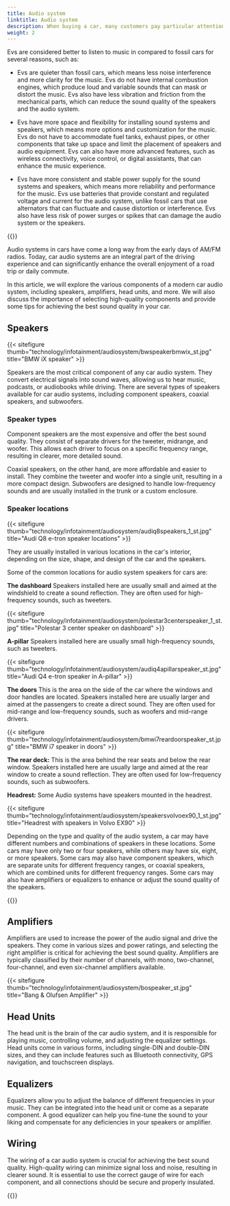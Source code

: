 ```yaml
---
title: Audio system
linktitle: Audio system
description: When buying a car, many customers pay particular attention to the audio system. That is because the car is specifically where people listen to music enthusiastically and frequently.
weight: 2
---
```

<!-- markdownlint-disable MD033 -->

Evs are considered better to listen to music in compared to fossil cars for several reasons, such as:

- Evs are quieter than fossil cars, which means less noise interference and more clarity for the music. Evs do not have internal combustion engines, which produce loud and variable sounds that can mask or distort the music. Evs also have less vibration and friction from the mechanical parts, which can reduce the sound quality of the speakers and the audio system.

- Evs have more space and flexibility for installing sound systems and speakers, which means more options and customization for the music. Evs do not have to accommodate fuel tanks, exhaust pipes, or other components that take up space and limit the placement of speakers and audio equipment. Evs can also have more advanced features, such as wireless connectivity, voice control, or digital assistants, that can enhance the music experience.

- Evs have more consistent and stable power supply for the sound systems and speakers, which means more reliability and performance for the music. Evs use batteries that provide constant and regulated voltage and current for the audio system, unlike fossil cars that use alternators that can fluctuate and cause distortion or interference. Evs also have less risk of power surges or spikes that can damage the audio system or the speakers.

{{<evkxdisplayaddarticle />}}

Audio systems in cars have come a long way from the early days of AM/FM radios. Today, car audio systems are an integral part of the driving experience and can significantly enhance the overall enjoyment of a road trip or daily commute.

In this article, we will explore the various components of a modern car audio system, including speakers, amplifiers, head units, and more. We will also discuss the importance of selecting high-quality components and provide some tips for achieving the best sound quality in your car.

## Speakers

{{< sitefigure thumb="technology/infotainment/audiosystem/bwspeakerbmwix_st.jpg" title="BMW iX speaker" >}}

Speakers are the most critical component of any car audio system. They convert electrical signals into sound waves, allowing us to hear music, podcasts, or audiobooks while driving. There are several types of speakers available for car audio systems, including component speakers, coaxial speakers, and subwoofers.

### Speaker types

Component speakers are the most expensive and offer the best sound quality. They consist of separate drivers for the tweeter, midrange, and woofer. This allows each driver to focus on a specific frequency range, resulting in clearer, more detailed sound.

Coaxial speakers, on the other hand, are more affordable and easier to install. They combine the tweeter and woofer into a single unit, resulting in a more compact design. Subwoofers are designed to handle low-frequency sounds and are usually installed in the trunk or a custom enclosure.

### Speaker locations

{{< sitefigure thumb="technology/infotainment/audiosystem/audiq8speakers_1_st.jpg" title="Audi Q8 e-tron speaker locations" >}}

They are usually installed in various locations in the car's interior, depending on the size, shape, and design of the car and the speakers.

Some of the common locations for audio system speakers for cars are:

**The dashboard** Speakers installed here are usually small and aimed at the windshield to create a sound reflection. They are often used for high-frequency sounds, such as tweeters.

{{< sitefigure thumb="technology/infotainment/audiosystem/polestar3centerspeaker_1_st.jpg" title="Polestar 3 center speaker on dashboard" >}}

**A-pillar** Speakers installed here are usually small high-frequency sounds, such as tweeters.

{{< sitefigure thumb="technology/infotainment/audiosystem/audiq4apillarspeaker_st.jpg" title="Audi Q4 e-tron speaker in A-pillar" >}}

**The doors** This is the area on the side of the car where the windows and door handles are located. Speakers installed here are usually larger and aimed at the passengers to create a direct sound. They are often used for mid-range and low-frequency sounds, such as woofers and mid-range drivers.

{{< sitefigure thumb="technology/infotainment/audiosystem/bmwi7reardoorspeaker_st.jpg" title="BMW i7 speaker in doors" >}}

**The rear deck:** This is the area behind the rear seats and below the rear window. Speakers installed here are usually large and aimed at the rear window to create a sound reflection. They are often used for low-frequency sounds, such as subwoofers.

**Headrest:** Some Audio systems have speakers mounted in the headrest. 

{{< sitefigure thumb="technology/infotainment/audiosystem/speakersvolvoex90_1_st.jpg" title="Headrest with speakers in Volvo EX90" >}}

Depending on the type and quality of the audio system, a car may have different numbers and combinations of speakers in these locations. Some cars may have only two or four speakers, while others may have six, eight, or more speakers. Some cars may also have component speakers, which are separate units for different frequency ranges, or coaxial speakers, which are combined units for different frequency ranges. Some cars may also have amplifiers or equalizers to enhance or adjust the sound quality of the speakers.

{{<evkxdisplayaddarticle />}}

## Amplifiers

Amplifiers are used to increase the power of the audio signal and drive the speakers. They come in various sizes and power ratings, and selecting the right amplifier is critical for achieving the best sound quality. Amplifiers are typically classified by their number of channels, with mono, two-channel, four-channel, and even six-channel amplifiers available.

{{< sitefigure thumb="technology/infotainment/audiosystem/bospeaker_st.jpg" title="Bang & Olufsen Amplifier" >}}

## Head Units

The head unit is the brain of the car audio system, and it is responsible for playing music, controlling volume, and adjusting the equalizer settings. Head units come in various forms, including single-DIN and double-DIN sizes, and they can include features such as Bluetooth connectivity, GPS navigation, and touchscreen displays.

## Equalizers

Equalizers allow you to adjust the balance of different frequencies in your music. They can be integrated into the head unit or come as a separate component. A good equalizer can help you fine-tune the sound to your liking and compensate for any deficiencies in your speakers or amplifier.

## Wiring

The wiring of a car audio system is crucial for achieving the best sound quality. High-quality wiring can minimize signal loss and noise, resulting in clearer sound. It is essential to use the correct gauge of wire for each component, and all connections should be secure and properly insulated.

{{<evkxdisplayaddarticle />}}